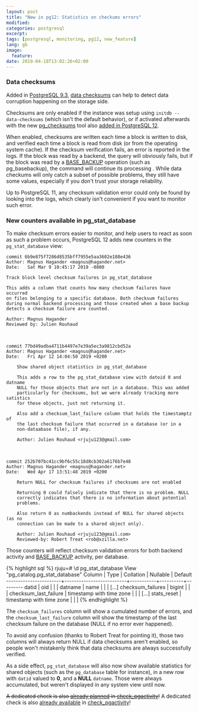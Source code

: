 ```yaml
---
layout: post
title: "New in pg12: Statistics on checkums errors"
modified:
categories: postgresql
excerpt:
tags: [postgresql, monitoring, pg12, new_feature]
lang: gb
image:
  feature:
date: 2019-04-18T13:02:26+02:00
---
```


### Data checksums

Added in [PostgreSQL
9.3](https://git.postgresql.org/gitweb/?p=postgresql.git;a=commitdiff;h=96ef3b8ff1c),
[data
checksums](https://www.postgresql.org/docs/current/app-initdb.html#APP-INITDB-DATA-CHECKSUMS)
can help to detect data corruption happening on the storage side.

Checksums are only enabled if the instance was setup using `initdb
--data-checksums` (which isn't the default behavior), or if activated
afterwards with the new
[pg_checksums](https://www.postgresql.org/docs/devel/app-pgchecksums.html)
tool also [added in PostgreSQL
12](https://git.postgresql.org/gitweb/?p=postgresql.git;a=commitdiff;h=ed308d783790).

When enabled, checksums are written each time a block is written to disk, and
verified each time a block is read from disk (or from the operating system
cache).  If the checksum verification fails, an error is reported in the logs.
If the block was read by a backend, the query will obviously fails, but if the
block was read by a
[BASE_BACKUP](https://www.postgresql.org/docs/current/protocol-replication.html#id-1.10.5.9.7.1.8.1.12)
operation (such as pg_basebackup), the command will continue its processing .
While data checkums will only catch a subset of possible problems, they still
have some values, especially if you don't trust your storage reliability.

Up to PostgreSQL 11, any checksum validation error could only be found by
looking into the logs, which clearly isn't convenient if you want to monitor
such error.

### New counters available in pg_stat_database

To make checksum errors easier to monitor, and help users to react as soon as
such a problem occurs, PostgreSQL 12 adds new counters in the
`pg_stat_database` view:

    commit 6b9e875f7286d8535bff7955e5aa3602e188e436
    Author: Magnus Hagander <magnus@hagander.net>
    Date:   Sat Mar 9 10:45:17 2019 -0800

    Track block level checksum failures in pg_stat_database

    This adds a column that counts how many checksum failures have occurred
    on files belonging to a specific database. Both checksum failures
    during normal backend processing and those created when a base backup
    detects a checksum failure are counted.

    Author: Magnus Hagander
    Reviewed by: Julien Rouhaud

&nbsp;

    commit 77bd49adba4711b4497e7e39a5ec3a9812cbd52a
    Author: Magnus Hagander <magnus@hagander.net>
    Date:   Fri Apr 12 14:04:50 2019 +0200

        Show shared object statistics in pg_stat_database

        This adds a row to the pg_stat_database view with datoid 0 and datname
        NULL for those objects that are not in a database. This was added
        particularly for checksums, but we were already tracking more satistics
        for these objects, just not returning it.

        Also add a checksum_last_failure column that holds the timestamptz of
        the last checksum failure that occurred in a database (or in a
        non-dataabase file), if any.

        Author: Julien Rouhaud <rjuju123@gmail.com>

&nbsp;

    commit 252b707bc41cc9bf6c55c18d8cb302a6176b7e48
    Author: Magnus Hagander <magnus@hagander.net>
    Date:   Wed Apr 17 13:51:48 2019 +0200

        Return NULL for checksum failures if checksums are not enabled

        Returning 0 could falsely indicate that there is no problem. NULL
        correctly indicates that there is no information about potential
        problems.

        Also return 0 as numbackends instead of NULL for shared objects (as no
        connection can be made to a shared object only).

        Author: Julien Rouhaud <rjuju123@gmail.com>
        Reviewed-by: Robert Treat <rob@xzilla.net>

Those counters will reflect checksum validation errors for both backend
activity and
[BASE_BACKUP](https://www.postgresql.org/docs/current/protocol-replication.html#id-1.10.5.9.7.1.8.1.12)
activity, per database.

{% highlight sql %}
rjuju=# \d pg_stat_database
                        View "pg_catalog.pg_stat_database"
        Column         |           Type           | Collation | Nullable | Default
-----------------------+--------------------------+-----------+----------+---------
 datid                 | oid                      |           |          |
 datname               | name                     |           |          |
 [...]
 checksum_failures     | bigint                   |           |          |
 checksum_last_failure | timestamp with time zone |           |          |
 [...]
 stats_reset           | timestamp with time zone |           |          |
{% endhighlight %}

The `checksum_failures` column will show a cumulated number of errors, and the
`checksum_last_failure` column will show the timestamp of the last checksum
failure on the database (NULL if no error ever happened).

To avoid any confusion (thanks to Robert Treat for pointing it), those two
columns will always return NULL if data checksums aren't enabled, so people
won't mistakenly think that data checksums are always successfully verified.

As a side effect, `pg_stat_database` will also now show available statistics
for shared objects (such as the `pg_database` table for instance), in a new row
with `datid` valued to **0**, and a **NULL** `datname`.  Those were always
accumulated, but weren't displayed in any system view until now.

~~A dedicated check is also [already
planned](https://github.com/OPMDG/check_pgactivity/issues/226) in
[check_pgactivity](https://opm.readthedocs.io/probes/check_pgactivity.html)!~~
A dedicated check is also [already
available](https://github.com/OPMDG/check_pgactivity/commit/0e8b516e95e4364470d4e205aebc9fe68bbcfd23)
in [check_pgactivity](https://opm.readthedocs.io/probes/check_pgactivity.html)!
